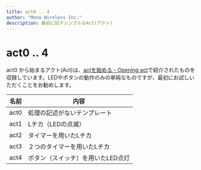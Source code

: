 ```yaml
---
title: act0 .. 4
author: "Mono Wireless Inc."
description: 最初に試すシンプルなAct(アクト)
---
```

# act0 .. 4

act0 から始まるアクト(Act)は、[actを始める - Opening act](https://mono-wireless.com/jp/products/act/index.html)で紹介されたものを収録しています。LEDやボタンの動作のみの単純なものですが、最初にお試しいただくことをお勧めします。

| 名前   | 内容                 |
| ---- | ------------------ |
| act0 | 処理の記述がないテンプレート     |
| act1 | Lチカ（LEDの点滅）        |
| act2 | タイマーを用いたLチカ        |
| act3 | ２つのタイマーを用いたLチカ     |
| act4 | ボタン（スイッチ）を用いたLED点灯 |
